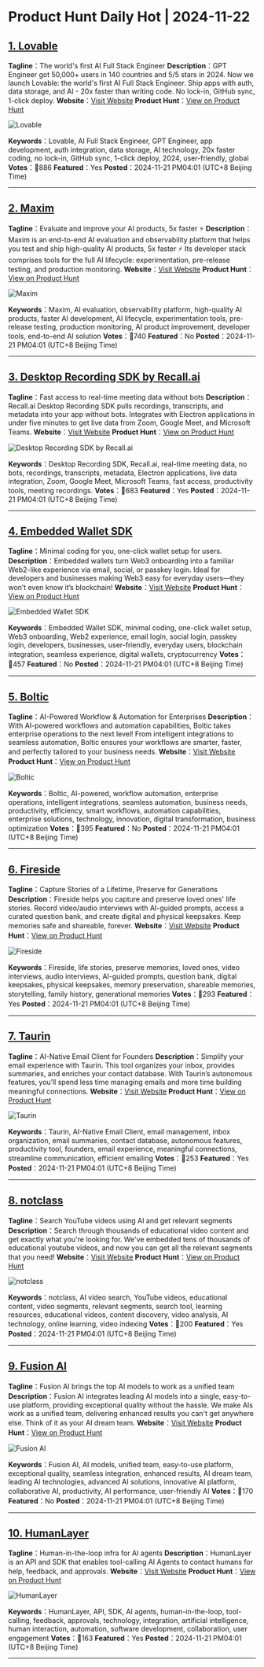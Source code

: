 # Product Hunt Daily Hot | 2024-11-22

## [1. Lovable](https://www.producthunt.com/posts/lovable?utm_campaign=producthunt-api&utm_medium=api-v2&utm_source=Application%3A+phtrends+%28ID%3A+147529%29)
**Tagline**：The world's first AI Full Stack Engineer
**Description**：GPT Engineer got 50,000+ users in 140 countries and 5/5 stars in 2024. Now we launch Lovable: the world's first AI Full Stack Engineer. Ship apps with auth, data storage, and AI - 20x faster than writing code. No lock-in, GitHub sync, 1-click deploy.
**Website**：[Visit Website](https://www.producthunt.com/r/VKFOBFFX4XP4DK?utm_campaign=producthunt-api&utm_medium=api-v2&utm_source=Application%3A+phtrends+%28ID%3A+147529%29)
**Product Hunt**：[View on Product Hunt](https://www.producthunt.com/posts/lovable?utm_campaign=producthunt-api&utm_medium=api-v2&utm_source=Application%3A+phtrends+%28ID%3A+147529%29)

![Lovable](https://ph-files.imgix.net/b885d93b-af75-4bf9-933d-08f40991c1ce.png?auto=format&fit=crop&frame=1&h=512&w=1024)

**Keywords**：Lovable, AI Full Stack Engineer, GPT Engineer, app development, auth integration, data storage, AI technology, 20x faster coding, no lock-in, GitHub sync, 1-click deploy, 2024, user-friendly, global
**Votes**：🔺886
**Featured**：Yes
**Posted**：2024-11-21 PM04:01 (UTC+8 Beijing Time)

---

## [2. Maxim](https://www.producthunt.com/posts/maxim?utm_campaign=producthunt-api&utm_medium=api-v2&utm_source=Application%3A+phtrends+%28ID%3A+147529%29)
**Tagline**：Evaluate and improve your AI products, 5x faster ⚡️
**Description**：Maxim is an end-to-end AI evaluation and observability platform that helps you test and ship high-quality AI products, 5x faster ⚡️ Its developer stack comprises tools for the full AI lifecycle: experimentation, pre-release testing, and production monitoring.
**Website**：[Visit Website](https://www.producthunt.com/r/NGEBAQUGHYW4QN?utm_campaign=producthunt-api&utm_medium=api-v2&utm_source=Application%3A+phtrends+%28ID%3A+147529%29)
**Product Hunt**：[View on Product Hunt](https://www.producthunt.com/posts/maxim?utm_campaign=producthunt-api&utm_medium=api-v2&utm_source=Application%3A+phtrends+%28ID%3A+147529%29)

![Maxim](https://ph-files.imgix.net/5885b7d2-e48c-4c12-ae62-9e8f96329af0.png?auto=format&fit=crop&frame=1&h=512&w=1024)

**Keywords**：Maxim, AI evaluation, observability platform, high-quality AI products, faster AI development, AI lifecycle, experimentation tools, pre-release testing, production monitoring, AI product improvement, developer tools, end-to-end AI solution
**Votes**：🔺740
**Featured**：No
**Posted**：2024-11-21 PM04:01 (UTC+8 Beijing Time)

---

## [3. Desktop Recording SDK by Recall.ai](https://www.producthunt.com/posts/desktop-recording-sdk-by-recall-ai?utm_campaign=producthunt-api&utm_medium=api-v2&utm_source=Application%3A+phtrends+%28ID%3A+147529%29)
**Tagline**：Fast access to real-time meeting data without bots
**Description**：Recall.ai Desktop Recording SDK pulls recordings, transcripts, and metadata into your app without bots. Integrates with Electron applications in under five minutes to get live data from Zoom, Google Meet, and Microsoft Teams.
**Website**：[Visit Website](https://www.producthunt.com/r/NVYT26XX3NIYBN?utm_campaign=producthunt-api&utm_medium=api-v2&utm_source=Application%3A+phtrends+%28ID%3A+147529%29)
**Product Hunt**：[View on Product Hunt](https://www.producthunt.com/posts/desktop-recording-sdk-by-recall-ai?utm_campaign=producthunt-api&utm_medium=api-v2&utm_source=Application%3A+phtrends+%28ID%3A+147529%29)

![Desktop Recording SDK by Recall.ai](https://ph-files.imgix.net/1a9d8505-0f0d-4b50-8b18-1a0d33771e59.png?auto=format&fit=crop&frame=1&h=512&w=1024)

**Keywords**：Desktop Recording SDK, Recall.ai, real-time meeting data, no bots, recordings, transcripts, metadata, Electron applications, live data integration, Zoom, Google Meet, Microsoft Teams, fast access, productivity tools, meeting recordings.
**Votes**：🔺683
**Featured**：Yes
**Posted**：2024-11-21 PM04:01 (UTC+8 Beijing Time)

---

## [4. Embedded Wallet SDK](https://www.producthunt.com/posts/embedded-wallet-sdk?utm_campaign=producthunt-api&utm_medium=api-v2&utm_source=Application%3A+phtrends+%28ID%3A+147529%29)
**Tagline**：Minimal coding for you, one-click wallet setup for users.
**Description**：Embedded wallets turn Web3 onboarding into a familiar Web2-like experience via email, social, or passkey login. Ideal for developers and businesses making Web3 easy for everyday users—they won’t even know it’s blockchain!
**Website**：[Visit Website](https://www.producthunt.com/r/Q342CWB3EC2X6F?utm_campaign=producthunt-api&utm_medium=api-v2&utm_source=Application%3A+phtrends+%28ID%3A+147529%29)
**Product Hunt**：[View on Product Hunt](https://www.producthunt.com/posts/embedded-wallet-sdk?utm_campaign=producthunt-api&utm_medium=api-v2&utm_source=Application%3A+phtrends+%28ID%3A+147529%29)

![Embedded Wallet SDK](https://ph-files.imgix.net/f1c88ded-fb21-459f-9d9c-3e9db904e3c4.png?auto=format&fit=crop&frame=1&h=512&w=1024)

**Keywords**：Embedded Wallet SDK, minimal coding, one-click wallet setup, Web3 onboarding, Web2 experience, email login, social login, passkey login, developers, businesses, user-friendly, everyday users, blockchain integration, seamless experience, digital wallets, cryptocurrency
**Votes**：🔺457
**Featured**：No
**Posted**：2024-11-21 PM04:01 (UTC+8 Beijing Time)

---

## [5. Boltic](https://www.producthunt.com/posts/boltic-2?utm_campaign=producthunt-api&utm_medium=api-v2&utm_source=Application%3A+phtrends+%28ID%3A+147529%29)
**Tagline**：AI-Powered Workflow & Automation for Enterprises
**Description**：With AI-powered workflows and automation capabilities, Boltic takes enterprise operations to the next level! From intelligent integrations to seamless automation, Boltic ensures your workflows are smarter, faster, and perfectly tailored to your business needs.
**Website**：[Visit Website](https://www.producthunt.com/r/WOPIIQFKPDVHGU?utm_campaign=producthunt-api&utm_medium=api-v2&utm_source=Application%3A+phtrends+%28ID%3A+147529%29)
**Product Hunt**：[View on Product Hunt](https://www.producthunt.com/posts/boltic-2?utm_campaign=producthunt-api&utm_medium=api-v2&utm_source=Application%3A+phtrends+%28ID%3A+147529%29)

![Boltic](https://ph-files.imgix.net/43cab141-d288-459a-9e50-f9511b8752ba.png?auto=format&fit=crop&frame=1&h=512&w=1024)

**Keywords**：Boltic, AI-powered, workflow automation, enterprise operations, intelligent integrations, seamless automation, business needs, productivity, efficiency, smart workflows, automation capabilities, enterprise solutions, technology, innovation, digital transformation, business optimization
**Votes**：🔺395
**Featured**：No
**Posted**：2024-11-21 PM04:01 (UTC+8 Beijing Time)

---

## [6. Fireside](https://www.producthunt.com/posts/fireside-9?utm_campaign=producthunt-api&utm_medium=api-v2&utm_source=Application%3A+phtrends+%28ID%3A+147529%29)
**Tagline**：Capture Stories of a Lifetime, Preserve for Generations
**Description**：Fireside helps you capture and preserve loved ones' life stories. Record video/audio interviews with AI-guided prompts, access a curated question bank, and create digital and physical keepsakes. Keep memories safe and shareable, forever.
**Website**：[Visit Website](https://www.producthunt.com/r/AWN7J2WOKFHKAY?utm_campaign=producthunt-api&utm_medium=api-v2&utm_source=Application%3A+phtrends+%28ID%3A+147529%29)
**Product Hunt**：[View on Product Hunt](https://www.producthunt.com/posts/fireside-9?utm_campaign=producthunt-api&utm_medium=api-v2&utm_source=Application%3A+phtrends+%28ID%3A+147529%29)

![Fireside](https://ph-files.imgix.net/d421ee1b-784a-40ab-b9b2-d5164cfd011c.png?auto=format&fit=crop&frame=1&h=512&w=1024)

**Keywords**：Fireside, life stories, preserve memories, loved ones, video interviews, audio interviews, AI-guided prompts, question bank, digital keepsakes, physical keepsakes, memory preservation, shareable memories, storytelling, family history, generational memories
**Votes**：🔺293
**Featured**：Yes
**Posted**：2024-11-21 PM04:01 (UTC+8 Beijing Time)

---

## [7. Taurin](https://www.producthunt.com/posts/taurin?utm_campaign=producthunt-api&utm_medium=api-v2&utm_source=Application%3A+phtrends+%28ID%3A+147529%29)
**Tagline**：AI-Native Email Client for Founders
**Description**：Simplify your email experience with Taurin. This tool organizes your inbox, provides summaries, and enriches your contact database. With Taurin’s autonomous features, you’ll spend less time managing emails and more time building meaningful connections.
**Website**：[Visit Website](https://www.producthunt.com/r/UKBJNAP6KOPTPE?utm_campaign=producthunt-api&utm_medium=api-v2&utm_source=Application%3A+phtrends+%28ID%3A+147529%29)
**Product Hunt**：[View on Product Hunt](https://www.producthunt.com/posts/taurin?utm_campaign=producthunt-api&utm_medium=api-v2&utm_source=Application%3A+phtrends+%28ID%3A+147529%29)

![Taurin](https://ph-files.imgix.net/49a629e5-c3f6-4ffd-8abb-3e070314817f.png?auto=format&fit=crop&frame=1&h=512&w=1024)

**Keywords**：Taurin, AI-Native Email Client, email management, inbox organization, email summaries, contact database, autonomous features, productivity tool, founders, email experience, meaningful connections, streamline communication, efficient emailing
**Votes**：🔺253
**Featured**：Yes
**Posted**：2024-11-21 PM04:01 (UTC+8 Beijing Time)

---

## [8. notclass](https://www.producthunt.com/posts/notclass-2?utm_campaign=producthunt-api&utm_medium=api-v2&utm_source=Application%3A+phtrends+%28ID%3A+147529%29)
**Tagline**：Search YouTube videos using AI and get relevant segments
**Description**：Search through thousands of educational video content and get exactly what you're looking for. We've embedded tens of thousands of educational youtube videos, and now you can get all the relevant segments that you need!
**Website**：[Visit Website](https://www.producthunt.com/r/OR2W4POVKSLMP5?utm_campaign=producthunt-api&utm_medium=api-v2&utm_source=Application%3A+phtrends+%28ID%3A+147529%29)
**Product Hunt**：[View on Product Hunt](https://www.producthunt.com/posts/notclass-2?utm_campaign=producthunt-api&utm_medium=api-v2&utm_source=Application%3A+phtrends+%28ID%3A+147529%29)

![notclass]()

**Keywords**：notclass, AI video search, YouTube videos, educational content, video segments, relevant segments, search tool, learning resources, educational videos, content discovery, video analysis, AI technology, online learning, video indexing
**Votes**：🔺200
**Featured**：Yes
**Posted**：2024-11-21 PM04:01 (UTC+8 Beijing Time)

---

## [9. Fusion AI](https://www.producthunt.com/posts/fusion-ai?utm_campaign=producthunt-api&utm_medium=api-v2&utm_source=Application%3A+phtrends+%28ID%3A+147529%29)
**Tagline**：Fusion AI brings the top AI models to work as a unified team
**Description**：Fusion AI integrates leading AI models into a single, easy-to-use platform, providing exceptional quality without the hassle. We make AIs work as a unified team, delivering enhanced results you can't get anywhere else. Think of it as your AI dream team.
**Website**：[Visit Website](https://www.producthunt.com/r/K7XFG6VQR5JXNB?utm_campaign=producthunt-api&utm_medium=api-v2&utm_source=Application%3A+phtrends+%28ID%3A+147529%29)
**Product Hunt**：[View on Product Hunt](https://www.producthunt.com/posts/fusion-ai?utm_campaign=producthunt-api&utm_medium=api-v2&utm_source=Application%3A+phtrends+%28ID%3A+147529%29)

![Fusion AI](https://ph-files.imgix.net/ba5a0095-0511-49b7-bd4f-54f4d2b7936a.png?auto=format&fit=crop&frame=1&h=512&w=1024)

**Keywords**：Fusion AI, AI models, unified team, easy-to-use platform, exceptional quality, seamless integration, enhanced results, AI dream team, leading AI technologies, advanced AI solutions, innovative AI platform, collaborative AI, productivity, AI performance, user-friendly AI
**Votes**：🔺170
**Featured**：No
**Posted**：2024-11-21 PM04:01 (UTC+8 Beijing Time)

---

## [10. HumanLayer](https://www.producthunt.com/posts/humanlayer?utm_campaign=producthunt-api&utm_medium=api-v2&utm_source=Application%3A+phtrends+%28ID%3A+147529%29)
**Tagline**：Human-in-the-loop infra for AI agents
**Description**：HumanLayer is an API and SDK that enables tool-calling AI Agents to contact humans for help, feedback, and approvals.
**Website**：[Visit Website](https://www.producthunt.com/r/3FJ6FI4XZUVF3Y?utm_campaign=producthunt-api&utm_medium=api-v2&utm_source=Application%3A+phtrends+%28ID%3A+147529%29)
**Product Hunt**：[View on Product Hunt](https://www.producthunt.com/posts/humanlayer?utm_campaign=producthunt-api&utm_medium=api-v2&utm_source=Application%3A+phtrends+%28ID%3A+147529%29)

![HumanLayer](https://ph-files.imgix.net/8f16bdc6-cd02-4d6e-ae00-711b08fc3b43.png?auto=format&fit=crop&frame=1&h=512&w=1024)

**Keywords**：HumanLayer, API, SDK, AI agents, human-in-the-loop, tool-calling, feedback, approvals, technology, integration, artificial intelligence, human interaction, automation, software development, collaboration, user engagement
**Votes**：🔺163
**Featured**：Yes
**Posted**：2024-11-21 PM04:01 (UTC+8 Beijing Time)

---

